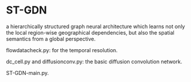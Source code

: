 # ST-GDN 
a hierarchically structured graph neural architecture which learns not only the local region-wise geographical dependencies, but also the spatial semantics from a global perspective.

flowdatacheck.py: for the temporal resolution.

dc_cell.py and diffusionconv.py: the basic diffusion convolution network.

ST-GDN-main.py.
